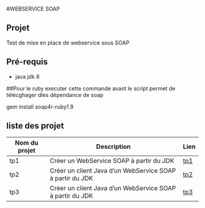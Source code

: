 #WEBSERVICE SOAP

## Projet

Test de mise en place de webservice sous SOAP

## Pré-requis
* java jdk 8

##Pour le ruby executer cette commande avant le script permet de télécghager dles dépendance de soap

gem install soap4r-ruby1.9

## liste des projet

Nom du projet | Description | Lien
---|---|----
tp1|Créer un WebService SOAP à partir du JDK| [tp1](https://github.com/asemin08/WebServices)
tp2|Créer un client Java d’un WebService SOAP à partir du JDK| [tp2](https://github.com/asemin08/WebServices/tree/tp2SOAP)
tp3|Créer un client Java d’un WebService SOAP à partir du JDK| [tp3](https://github.com/asemin08/WebServices/tree/tp3SOAP)

